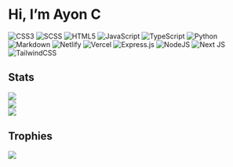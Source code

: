 # Hi, I’m Ayon C
![CSS3](https://img.shields.io/badge/css3-%231572B6.svg?style=for-the-badge&logo=css3&logoColor=white) ![SCSS](https://img.shields.io/badge/scss-CD6799?style=for-the-badge&logo=sass&logoColor=white) ![HTML5](https://img.shields.io/badge/html5-%23E34F26.svg?style=for-the-badge&logo=html5&logoColor=white) ![JavaScript](https://img.shields.io/badge/javascript-%23323330.svg?style=for-the-badge&logo=javascript&logoColor=%23F7DF1E) ![TypeScript](https://img.shields.io/badge/typescript-%23007ACC.svg?style=for-the-badge&logo=typescript&logoColor=white) ![Python](https://img.shields.io/badge/python-306998?style=for-the-badge&logo=python&logoColor=white) ![Markdown](https://img.shields.io/badge/markdown-%23000000.svg?style=for-the-badge&logo=markdown&logoColor=white)  ![Netlify](https://img.shields.io/badge/netlify-%23000000.svg?style=for-the-badge&logo=netlify&logoColor=#00C7B7) ![Vercel](https://img.shields.io/badge/vercel-%23000000.svg?style=for-the-badge&logo=vercel&logoColor=white) ![Express.js](https://img.shields.io/badge/express.js-%23404d59.svg?style=for-the-badge&logo=express&logoColor=%2361DAFB) ![NodeJS](https://img.shields.io/badge/node.js-6DA55F?style=for-the-badge&logo=node.js&logoColor=white) ![Next JS](https://img.shields.io/badge/Next-black?style=for-the-badge&logo=next.js&logoColor=white) ![TailwindCSS](https://img.shields.io/badge/tailwindcss-%2338B2AC.svg?style=for-the-badge&logo=tailwind-css&logoColor=white)

## Stats
![](https://github-readme-stats.vercel.app/api?username=AyonC123&private_count=true&show_icons=true&theme=tokyonight)<br/>
![](https://github-readme-streak-stats.herokuapp.com/?user=AyonC123&theme=tokyonight&hide_border=false)<br/>
![](https://github-readme-stats.vercel.app/api/top-langs/?username=AyonC123&theme=tokyonight&hide_border=false&include_all_commits=false&count_private=false&layout=compact)

## Trophies
![](https://github-profile-trophy.vercel.app/?username=AyonC123&theme=tokyonight&no-frame=false&no-bg=true&margin-w=4)




<!---
AyonC123/AyonC123 is a ✨ special ✨ repository because its `README.md` (this file) appears on your GitHub profile.
You can click the Preview link to take a look at your changes.
--->

